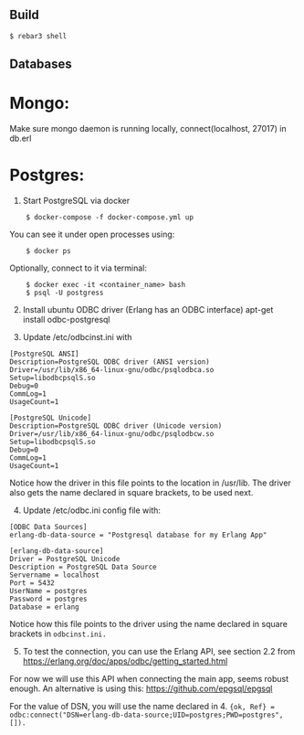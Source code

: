 Build
-----

    $ rebar3 shell


Databases
-----

# Mongo:

Make sure mongo daemon is running locally, connect(localhost, 27017) in db.erl

# Postgres:

1. Start PostgreSQL via docker

```
    $ docker-compose -f docker-compose.yml up
```

You can see it under open processes using: 
```
    $ docker ps
```
Optionally, connect to it via terminal:
```
    $ docker exec -it <container_name> bash
    $ psql -U postgress
```

2. Install ubuntu ODBC driver (Erlang has an ODBC interface)
apt-get install odbc-postgresql

3. Update /etc/odbcinst.ini with
```
[PostgreSQL ANSI]
Description=PostgreSQL ODBC driver (ANSI version)
Driver=/usr/lib/x86_64-linux-gnu/odbc/psqlodbca.so
Setup=libodbcpsqlS.so
Debug=0
CommLog=1
UsageCount=1

[PostgreSQL Unicode]
Description=PostgreSQL ODBC driver (Unicode version)
Driver=/usr/lib/x86_64-linux-gnu/odbc/psqlodbcw.so
Setup=libodbcpsqlS.so
Debug=0
CommLog=1
UsageCount=1
```
Notice how the driver in this file points to the location in /usr/lib.
The driver also gets the name declared in square brackets, to be used next.

4. Update /etc/odbc.ini config file with:
```
[ODBC Data Sources]
erlang-db-data-source = "Postgresql database for my Erlang App"

[erlang-db-data-source]
Driver = PostgreSQL Unicode
Description = PostgreSQL Data Source
Servername = localhost
Port = 5432
UserName = postgres
Password = postgres
Database = erlang
```
Notice how this file points to the driver using the name declared in square brackets in
```odbcinst.ini.```

5. To test the connection, you can use the Erlang API, see section 2.2 from
https://erlang.org/doc/apps/odbc/getting_started.html

For now we will use this API when connecting the main app, seems robust enough.
An alternative is using this:
https://github.com/epgsql/epgsql

For the value of DSN, you will use the name declared in 4.
```{ok, Ref} = odbc:connect("DSN=erlang-db-data-source;UID=postgres;PWD=postgres", []).```